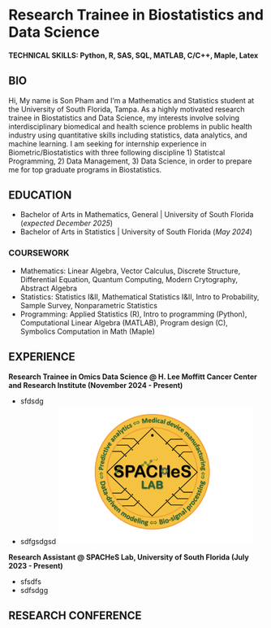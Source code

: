 # Research Trainee in Biostatistics and Data Science


#### TECHNICAL SKILLS: Python, R, SAS, SQL, MATLAB, C/C++, Maple, Latex

## BIO
Hi, My name is Son Pham and I’m a Mathematics and Statistics student at the University of South Florida, Tampa. As a highly motivated research trainee in Biostatistics and Data Science, my interests involve solving interdisciplinary biomedical and health science problems in public health industry using quantitative skills including statistics, data analytics, and machine learning. 
I am seeking for internship experience in Biometric/Biostatistics with three following discipline 1) Statistcal Programming, 2) Data Management, 3) Data Science, in order to prepare me for top graduate programs in Biostatistics.

## EDUCATION
- Bachelor of Arts in Mathematics, General | University of South Florida (_expected December 2025_)
- Bachelor of Arts in Statistics | University of South Florida (_May 2024_)

### COURSEWORK
- Mathematics: Linear Algebra, Vector Calculus, Discrete Structure, Differential Equation, Quantum Computing, Modern Crytography, Abstract Algebra
- Statistics: Statistics I&II, Mathematical Statistics I&II, Intro to Probability, Sample Survey, Nonparametric Statistics
- Programming: Applied Statistics (R), Intro to programming (Python), Computational Linear Algebra (MATLAB), Program design (C), Symbolics Computation in Math (Maple)

## EXPERIENCE 
**Research Trainee in Omics Data Science @ H. Lee Moffitt Cancer Center and Research Institute (November 2024 - Present)**
- sfdsdg
- sdfgsdgsd
![](https://github.com/sonphamily/sonypham.github.io/blob/main/images/Screen%20Shot%202025-01-17%20at%2021.55.27.png)

**Research Assistant @ SPACHeS Lab, University of South Florida (July 2023 - Present)**
- sfsdfs
- sdfsdgg

## RESEARCH CONFERENCE
